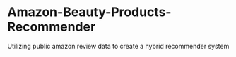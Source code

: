 # Amazon-Beauty-Products-Recommender
Utilizing public amazon review data to create a hybrid recommender system
